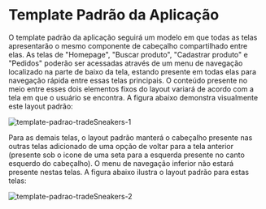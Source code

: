 # Template Padrão da Aplicação

O template padrão da aplicação seguirá um modelo em que todas as telas apresentarão o mesmo componente de cabeçalho compartilhado entre elas. As telas de "Homepage", "Buscar produto", "Cadastrar produto" e "Pedidos" poderão ser acessadas através de um menu de navegação localizado na parte de baixo da tela, estando presente em todas elas para navegação rápida entre essas telas principais. O conteúdo presente no meio entre esses dois elementos fixos do layout variará de acordo com a tela em que o usuário se encontra. A figura abaixo demonstra visualmente este layout padrão:

![template-padrao-tradeSneakers-1](https://user-images.githubusercontent.com/74699119/194441615-1103a277-980f-4eb0-9577-c2ba73099a1e.png)

Para as demais telas, o layout padrão manterá o cabeçalho presente nas outras telas adicionado de uma opção de voltar para a tela anterior (presente sob o icone de uma seta para a esquerda presente no canto esquerdo do cabeçalho). O menu de navegação inferior não estará presente nestas telas. A figura abaixo ilustra o layout padrão para estas telas:

![template-padrao-tradeSneakers-2](https://user-images.githubusercontent.com/74699119/194441620-0b816880-1564-4a87-be41-8c46bbf7fcc9.png)
